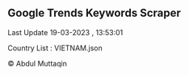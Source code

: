 

## Google Trends Keywords Scraper 
 
Last Update 19-03-2023 , 13:53:01

Country List :
VIETNAM.json



© Abdul Muttaqin 
